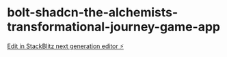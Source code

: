 # bolt-shadcn-the-alchemists-transformational-journey-game-app

[Edit in StackBlitz next generation editor ⚡️](https://stackblitz.com/~/github.com/q1blue/bolt-shadcn-the-alchemists-transformational-journey-game-app)